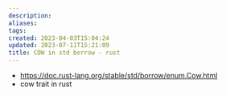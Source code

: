```yaml
---
description:
aliases: 
tags: 
created: 2023-04-03T15:04:24
updated: 2023-07-11T15:21:09
title: COW in std borrow - rust
---
```

- https://doc.rust-lang.org/stable/std/borrow/enum.Cow.html
- cow trait in rust